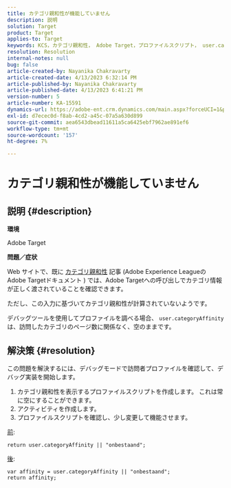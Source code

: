```yaml
---
title: カテゴリ親和性が機能していません
description: 説明
solution: Target
product: Target
applies-to: Target
keywords: KCS，カテゴリ親和性， Adobe Target，プロファイルスクリプト， user.categoryAffinity
resolution: Resolution
internal-notes: null
bug: false
article-created-by: Nayanika Chakravarty
article-created-date: 4/13/2023 6:32:14 PM
article-published-by: Nayanika Chakravarty
article-published-date: 4/13/2023 6:41:21 PM
version-number: 5
article-number: KA-15591
dynamics-url: https://adobe-ent.crm.dynamics.com/main.aspx?forceUCI=1&pagetype=entityrecord&etn=knowledgearticle&id=adf3bd7f-29da-ed11-a7c7-6045bd0067ea
exl-id: d7ecec0d-f8ab-4cd2-a45c-07a5a630d899
source-git-commit: aea6543dbead11611a5ca6425ebf7962ae891ef6
workflow-type: tm+mt
source-wordcount: '157'
ht-degree: 7%

---
```


# カテゴリ親和性が機能していません

## 説明 {#description}


<b>環境</b>

Adobe Target

<b>問題／症状</b>

Web サイトで、既に [カテゴリ親和性](https://experienceleague.adobe.com/docs/target/using/audiences/visitor-profiles/category-affinity.html?lang=en) 記事 (Adobe Experience LeagueのAdobe Targetドキュメント ) では、Adobe Targetへの呼び出しでカテゴリ情報が正しく渡されていることを確認できます。

ただし、この入力に基づいてカテゴリ親和性が計算されていないようです。

デバッグツールを使用してプロファイルを調べる場合、 `user.categoryAffinity` は、訪問したカテゴリのページ数に関係なく、空のままです。


## 解決策 {#resolution}


この問題を解決するには、デバッグモードで訪問者プロファイルを確認して、デバッグ実装を開始します。

1. カテゴリ親和性を表示するプロファイルスクリプトを作成します。 これは常に空にすることができます。
2. アクティビティを作成します。
3. プロファイルスクリプトを確認し、少し変更して機能させます。


<u>前</u>:


```
return user.categoryAffinity || "onbestaand";
```


<u>後</u>:


```
var affinity = user.categoryAffinity || "onbestaand";
return affinity;
```

